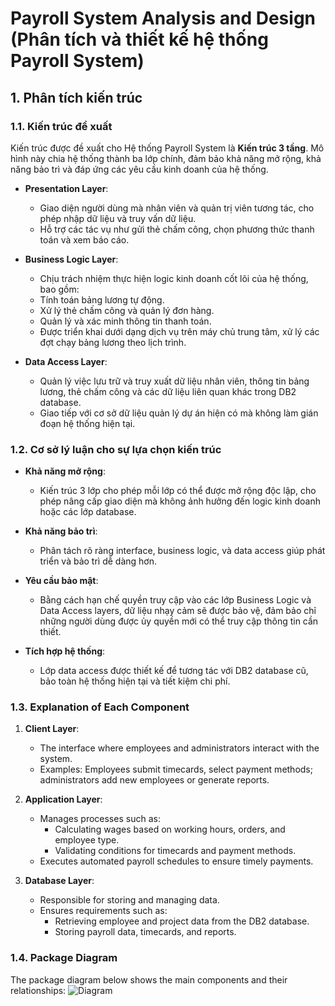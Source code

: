 # Payroll System Analysis and Design (Phân tích và thiết kế hệ thống Payroll System)

## 1. Phân tích kiến ​​trúc

### 1.1. Kiến trúc đề xuất
Kiến trúc được đề xuất cho Hệ thống Payroll System là **Kiến trúc 3 tầng**. Mô hình này chia hệ thống thành ba lớp chính, đảm bảo khả năng mở rộng, khả năng bảo trì và đáp ứng các yêu cầu kinh doanh của hệ thống.

- **Presentation Layer**:
  + Giao diện người dùng mà nhân viên và quản trị viên tương tác, cho phép nhập dữ liệu và truy vấn dữ liệu.
  + Hỗ trợ các tác vụ như gửi thẻ chấm công, chọn phương thức thanh toán và xem báo cáo.
    
- **Business Logic Layer**:
  + Chịu trách nhiệm thực hiện logic kinh doanh cốt lõi của hệ thống, bao gồm:
  + Tính toán bảng lương tự động.
  + Xử lý thẻ chấm công và quản lý đơn hàng.
  + Quản lý và xác minh thông tin thanh toán.
  + Được triển khai dưới dạng dịch vụ trên máy chủ trung tâm, xử lý các đợt chạy bảng lương theo lịch trình.

- **Data Access Layer**:
  + Quản lý việc lưu trữ và truy xuất dữ liệu nhân viên, thông tin bảng lương, thẻ chấm công và các dữ liệu liên quan khác trong DB2 database.
  + Giao tiếp với cơ sở dữ liệu quản lý dự án hiện có mà không làm gián đoạn hệ thống hiện tại.

### 1.2. Cơ sở lý luận cho sự lựa chọn kiến ​​trúc
- **Khả năng mở rộng**:  
  + Kiến trúc 3 lớp cho phép mỗi lớp có thể được mở rộng độc lập, cho phép nâng cấp giao diện mà không ảnh hưởng đến logic kinh doanh hoặc các lớp database.
  
- **Khả năng bảo trì**:  
  + Phân tách rõ ràng interface, business logic, và data access giúp phát triển và bảo trì dễ dàng hơn.

- **Yêu cầu bảo mật**:  
  + Bằng cách hạn chế quyền truy cập vào các lớp Business Logic và Data Access layers, dữ liệu nhạy cảm sẽ được bảo vệ, đảm bảo chỉ những người dùng được ủy quyền mới có thể truy cập thông tin cần thiết.

- **Tích hợp hệ thống**:  
  - Lớp data access được thiết kế để tương tác với DB2 database cũ, bảo toàn hệ thống hiện tại và tiết kiệm chi phí.

### 1.3. Explanation of Each Component
1. **Client Layer**:
   - The interface where employees and administrators interact with the system.
   - Examples: Employees submit timecards, select payment methods; administrators add new employees or generate reports.

2. **Application Layer**:
   - Manages processes such as:
     - Calculating wages based on working hours, orders, and employee type.
     - Validating conditions for timecards and payment methods.
   - Executes automated payroll schedules to ensure timely payments.

3. **Database Layer**:
   - Responsible for storing and managing data.
   - Ensures requirements such as:
     - Retrieving employee and project data from the DB2 database.
     - Storing payroll data, timecards, and reports.

### 1.4. Package Diagram
The package diagram below shows the main components and their relationships:
![Diagram](https://www.planttext.com/api/plantuml/png/V5D1JiCm4Bpx5LOlmA52ujW3AhG7aAY42eZprjbI2ySEkqwh2FLb77WINy19ar8NDpvwPcTdP-sVh-ynUo1VvaOKeDxX3ULWOZHQBn-WGXh8Jo73KGQOvU25aUIzzKXBKDY1kwDjKVfddQC2oiul3X16Wye_GfK7tHdwbOlnZnAfccFXoBVtMx4LVuPkYi9e1LuxctGLbCaP8oTWL6aQNcnDjG3UkP9CzHfKENAm9po10TAOzL0cBiyrSsYoDtlWfGj0pi06ZNhYs0l36fCfhS7eBEWVWTkZIMl5a-85EONCBItsx-nIKvxQGfps53miW34PzVJsIdQ4excy8woXg2kX3t6k3u6csvcSusvJlD85omNw3QBTjK6MO3FPEcBnxzaDXzSdjZwI9P-iIEwcjoALTrUGxDzKnI6DGWYGNMv8UnHf3ycg9b2HjD335sEqMVsTVm400F__0m00)

